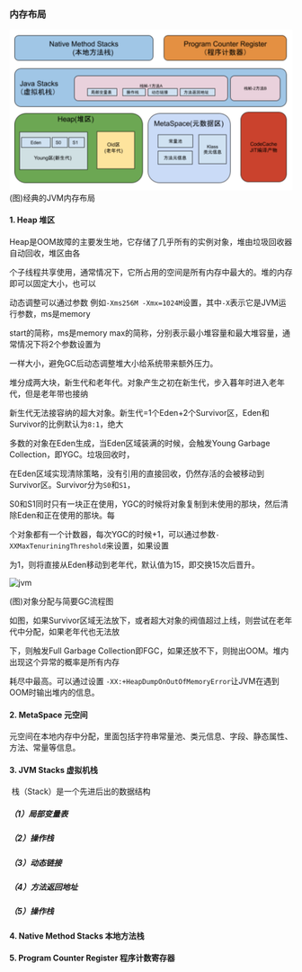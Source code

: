 ###  内存布局



![jvm-w70](../../../storage/img/2019/jvm_m.png)
(图)经典的JVM内存布局



#### 1. Heap 堆区

​	Heap是OOM故障的主要发生地，它存储了几乎所有的实例对象，堆由垃圾回收器自动回收，堆区由各

个子线程共享使用，通常情况下，它所占用的空间是所有内存中最大的。堆的内存即可以固定大小，也可以

动态调整可以通过参数 例如``-Xms256M -Xmx=1024M``设置，其中``-X``表示它是JVM运行参数，ms是memory

start的简称，ms是memory max的简称，分别表示最小堆容量和最大堆容量，通常情况下将2个参数设置为

一样大小，避免GC后动态调整堆大小给系统带来额外压力。

​	堆分成两大块，新生代和老年代。对象产生之初在新生代，步入暮年时进入老年代，但是老年带也接纳

新生代无法接容纳的超大对象。新生代=1个Eden+2个Survivor区，Eden和Survivor的比例默认为``8:1``，绝大

多数的对象在Eden生成，当Eden区域装满的时候，会触发Young Garbage Collection，即YGC。垃圾回收时，

在Eden区域实现清除策略，没有引用的直接回收，仍然存活的会被移动到Survivor区。Survivor分为``S0``和``S1``，

S0和S1同时只有一块正在使用，YGC的时候将对象复制到未使用的那块，然后清除Eden和正在使用的那块。每

个对象都有一个计数器，每次YGC的时候+1，可以通过参数``-XXMaxTenuriningThreshold``来设置，如果设置

为1，则将直接从Eden移动到老年代，默认值为15，即交换15次后晋升。




![jvm](../../storage/img/2019/new_object.png)

(图)对象分配与简要GC流程图



如图，如果Survivor区域无法放下，或者超大对象的阀值超过上线，则尝试在老年代中分配，如果老年代也无法放

下，则触发Full Garbage Collection即FGC，如果还放不下，则抛出OOM。堆内出现这个异常的概率是所有内存

耗尽中最高。可以通过设置 ``-XX:+HeapDumpOnOutOfMemoryError``让JVM在遇到OOM时输出堆内的信息。



#### 2. MetaSpace 元空间

​	元空间在本地内存中分配，里面包括字符串常量池、类元信息、字段、静态属性、方法、常量等信息。





#### 3. JVM Stacks 虚拟机栈

​	栈（Stack）是一个先进后出的数据结构

##### （1）局部变量表



##### （2）操作栈



##### （3）动态链接



##### （4）方法返回地址

##### （5）操作栈



#### 4. Native Method Stacks 本地方法栈

#### 5. Program Counter Register 程序计数寄存器









